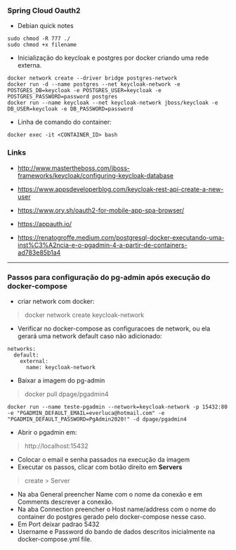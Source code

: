 
### Spring Cloud Oauth2
  
* Debian quick notes
```
sudo chmod -R 777 ./
sudo chmod +x filename
```
  
* Inicialização do keycloak e postgres por docker criando uma rede externa. 
``` 
docker network create --driver bridge postgres-network
docker run -d --name postgres --net keycloak-network -e POSTGRES_DB=keycloak -e POSTGRES_USER=keycloak -e POSTGRES_PASSWORD=password postgres
docker run --name keycloak --net keycloak-network jboss/keycloak -e DB_USER=keycloak -e DB_PASSWORD=password
```
* Linha de comando do container: 
```
docker exec -it <CONTAINER_ID> bash
```

### Links
* http://www.mastertheboss.com/jboss-frameworks/keycloak/configuring-keycloak-database

* https://www.appsdeveloperblog.com/keycloak-rest-api-create-a-new-user  
* https://www.ory.sh/oauth2-for-mobile-app-spa-browser/  
* https://appauth.io/
  
* https://renatogroffe.medium.com/postgresql-docker-executando-uma-inst%C3%A2ncia-e-o-pgadmin-4-a-partir-de-containers-ad783e85b1a4

-------------------------
### Passos para configuração do pg-admin após execução do docker-compose
  
* criar network com docker:


> docker network create keycloak-network

*  Verificar no docker-compose as configuracoes de network, ou ela gerará uma network default caso não adicionado: 
```
networks:
  default:
    external:
      name: keycloak-network
```

* Baixar a imagem do pg-admin  
> docker pull dpage/pgadmin4

``` 
docker run --name teste-pgadmin --network=keycloak-network -p 15432:80 -e "PGADMIN_DEFAULT_EMAIL=everluca@hotmail.com" -e "PGADMIN_DEFAULT_PASSWORD=PgAdmin2020!" -d dpage/pgadmin4
```

* Abrir o pgadmin em:
> http://localhost:15432 
 * Colocar o email e senha passados na execução da imagem
 * Executar os passos, clicar com botão direito em <b> Servers </b>
 > create > Server  
* Na aba General preencher Name com o nome da conexão e em Comments descrever a conexão.
* Na aba Connection preencher o Host name/address com o nome do container do postgres gerado pelo docker-compose nesse caso.
* Em Port deixar padrao 5432
* Username e Password do bando de dados descritos inicialmente na docker-compose.yml file.

 